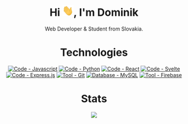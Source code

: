 <div align="center">
  <h1>Hi <img src="https://raw.githubusercontent.com/dominikbubu/dominikbubu/master/wave.gif" width="30px" height="30px">, I'm Dominik</h1>
  <p>Web Developer & Student from Slovakia.</p>

  <h1>Technologies</h1>
  <a href="https://"><img src="https://img.shields.io/badge/Code-Javascript-blue?logo=javascript&logoColor=white" alt="Code - Javascript"></a>
  <a href="https://"><img src="https://img.shields.io/badge/Code-Python-blue?logo=python&logoColor=white" alt="Code - Python"></a>
  <a href="https://"><img src="https://img.shields.io/badge/Code-React-blue?logo=react&logoColor=white" alt="Code - React"></a>
  <a href="https://"><img src="https://img.shields.io/badge/Code-Svelte-blue?logo=svelte&logoColor=white" alt="Code - Svelte"></a>
  <a href="https://"><img src="https://img.shields.io/badge/Code-Express.js-blue?logo=express&logoColor=white" alt="Code - Express.js"></a>
  <a href="https://"><img src="https://img.shields.io/badge/Tool-Git-blue?logo=git&logoColor=white" alt="Tool - Git"></a>
  <a href="https://"><img src="https://img.shields.io/badge/Database-MySQL-blue?logo=mysql&logoColor=white" alt="Database - MySQL"></a>
  <a href="https://"><img src="https://img.shields.io/badge/Tool-Firebase-blue?logo=firebase&logoColor=white" alt="Tool - Firebase"></a>

  <h1>Stats</h1>
  <a href="https://github.com/dominikbubu/dominikbubu">
    <img src="https://github-readme-stats.vercel.app/api/?username=dominikbubu&theme=tokyonight" />
  </a>
</div>


